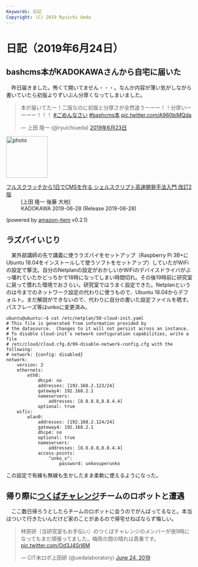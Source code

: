 ```yaml
---
Keywords: 日記
Copyright: (C) 2019 Ryuichi Ueda
---
```


# 日記（2019年6月24日） 

## bashcms本がKADOKAWAさんから自宅に届いた

　昨日届きました。怖くて開いてません・・・。なんか内容が薄い気がしながら書いていたら初版よりずいぶん分厚くなってしまいました。

<blockquote class="twitter-tweet" data-lang="ja"><p lang="ja" dir="ltr">本が届いてたー！二版なのに初版と分厚さが全然違うーーー！！分厚いーーーー！！！ <a href="https://twitter.com/hashtag/%E3%81%94%E3%82%81%E3%82%93%E3%81%AA%E3%81%95%E3%81%84?src=hash&amp;ref_src=twsrc%5Etfw">#ごめんなさい</a> <a href="https://twitter.com/hashtag/bashcms%E6%9C%AC?src=hash&amp;ref_src=twsrc%5Etfw">#bashcms本</a> <a href="https://t.co/A960biMQda">pic.twitter.com/A960biMQda</a></p>&mdash; 上田 隆一 (@ryuichiueda) <a href="https://twitter.com/ryuichiueda/status/1142728553714208768?ref_src=twsrc%5Etfw">2019年6月23日</a></blockquote>
<script async src="https://platform.twitter.com/widgets.js" charset="utf-8"></script>


<div class="card">
  <div class="row no-gutters">
    <div class="col-md-2">
      <a class="item url" href="https://www.amazon.co.jp/exec/obidos/ASIN/4048930699/ryuichiueda-22"><img src="https://images-fe.ssl-images-amazon.com/images/I/41tcU9fYKbL._SL160_.jpg" width="112" alt="photo"></a>
    </div>
    <div class="col-md-10">
      <div class="card-body">
        <dl class="fn">
          <dt><a href="https://www.amazon.co.jp/exec/obidos/ASIN/4048930699/ryuichiueda-22">フルスクラッチから1日でCMSを作る シェルスクリプト高速開発手法入門 改訂2版</a></dt>
          <dd>[上田 隆一 後藤 大地]</dd>
          <dd>KADOKAWA 2019-06-28 (Release 2019-06-28)</dd>
        </dl>
        <p class="powered-by" >(powered by <a href="https://github.com/spiegel-im-spiegel/amazon-item" >amazon-item</a> v0.2.1)</p>
      </div>
    </div>
  </div>
</div>



## ラズパイいじり

　某外部講師の先で講義に使うラズパイをセットアップ（Raspberry Pi 3B+にUbuntu 18.04をインストールして使うソフトをセットアップ）していたがWiFiの設定で撃沈。自分のNetplanの設定がおかしいかWiFiのデバイスドライバがぶっ壊れていたかどっちかで18時になってしまい時間切れ。その後19時前に研究室に戻って慣れた環境でおさらい。研究室ではうまく設定できた。Netplanというのは今までのネットワーク設定の代わりに使うもので、Ubuntu 18.04からデフォルト。まだ解説ができないので、代わりに自分の書いた設定ファイルを晒す。パスフレーズ等はunkoに変更済み。

```
ubuntu@ubuntu:~$ cat /etc/netplan/50-cloud-init.yaml
# This file is generated from information provided by
# the datasource.  Changes to it will not persist across an instance.
# To disable cloud-init's network configuration capabilities, write a file
# /etc/cloud/cloud.cfg.d/99-disable-network-config.cfg with the following:
# network: {config: disabled}
network:
    version: 2
    ethernets:
        eth0:
            dhcp4: no
            addresses: [192.168.2.123/24]
            gateway4: 192.168.2.1
            nameservers:
                addresses: [8.8.8.8,8.8.4.4]
            optional: true
    wifis:
        wlan0:
            addresses: [192.168.2.124/24]
            gateway4: 192.168.2.1
            dhcp4: no
            optional: true
            nameservers:
                addresses: [8.8.8.8,8.8.4.4]
            access-points:
                "unko_x":
                    password: unkosuperunko
```


この設定で有線も無線も生かしたまま柔軟に使えるようになった。

## 帰り際に[つくばチャレンジ](https://tsukubachallenge.jp/2019/)チームのロボットと遭遇

　ここ数日帰ろうとしたらチームのロボットに会うのでがんばってるなと。本当はついて行きたいんだけど家のことがあるので帰宅せねばならず悔しい。


<blockquote class="twitter-tweet" data-partner="tweetdeck"><p lang="ja" dir="ltr">林原研（当研究室もお手伝い）のつくばチャレンジのメンバーが夜9時になってもまだ頑張ってました。梅雨の間の晴れは貴重です。 <a href="https://t.co/Od3J4Srl6M">pic.twitter.com/Od3J4Srl6M</a></p>&mdash; CIT未ロボ上田研 (@uedalaboratory) <a href="https://twitter.com/uedalaboratory/status/1143139955591434240?ref_src=twsrc%5Etfw">June 24, 2019</a></blockquote>
<script async src="https://platform.twitter.com/widgets.js" charset="utf-8"></script>

